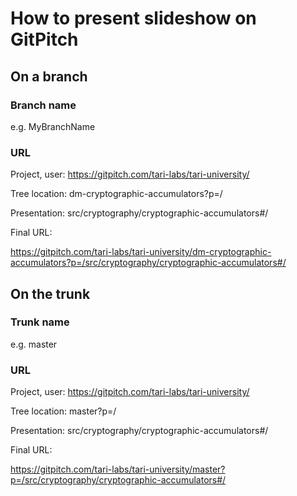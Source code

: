 # How to present slideshow on GitPitch

## On a branch
### Branch name 
e.g. MyBranchName

### URL
Project, user:   https://gitpitch.com/tari-labs/tari-university/

Tree location:   dm-cryptographic-accumulators?p=/

Presentation:   src/cryptography/cryptographic-accumulators#/

Final URL:

https://gitpitch.com/tari-labs/tari-university/dm-cryptographic-accumulators?p=/src/cryptography/cryptographic-accumulators#/

## On the trunk
### Trunk name
e.g. master
### URL
Project, user:   https://gitpitch.com/tari-labs/tari-university/

Tree location:   master?p=/

Presentation:     src/cryptography/cryptographic-accumulators#/

Final URL:

https://gitpitch.com/tari-labs/tari-university/master?p=/src/cryptography/cryptographic-accumulators#/
